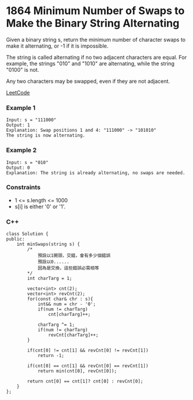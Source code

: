 # 1864 Minimum Number of Swaps to Make the Binary String Alternating

Given a binary string s, return the minimum number of character swaps to make it alternating, or -1 if it is impossible.

The string is called alternating if no two adjacent characters are equal. For example, the strings "010" and "1010" are alternating, while the string "0100" is not.

Any two characters may be swapped, even if they are not adjacent.

[LeetCode](https://leetcode.cn/problems/rotating-the-box/description/)

### Example 1

```
Input: s = "111000"
Output: 1
Explanation: Swap positions 1 and 4: "111000" -> "101010"
The string is now alternating.
```

### Example 2

```
Input: s = "010"
Output: 0
Explanation: The string is already alternating, no swaps are needed.
```

### Constraints

* 1 <= s.length <= 1000
* s[i] is either '0' or '1'.


### C++ 

```
class Solution {
public:
    int minSwaps(string s) {
        /*
            預設以1開頭，交錯，會有多少個錯誤
            預設以0......
            因為是交換，這些錯誤必需相等
        */
        int charTarg = 1;

        vector<int> cnt(2);
        vector<int> revCnt(2);
        for(const char& chr : s){
            int&& num = chr - '0';
            if(num != charTarg)
                cnt[charTarg]++;
            
            charTarg ^= 1;
            if(num != charTarg)
                revCnt[charTarg]++;
        } 

        if(cnt[0] != cnt[1] && revCnt[0] != revCnt[1])
            return -1;
        
        if(cnt[0] == cnt[1] && revCnt[0] == revCnt[1])
            return min(cnt[0], revCnt[0]);

        return cnt[0] == cnt[1]? cnt[0] : revCnt[0];        
    }
};
```
